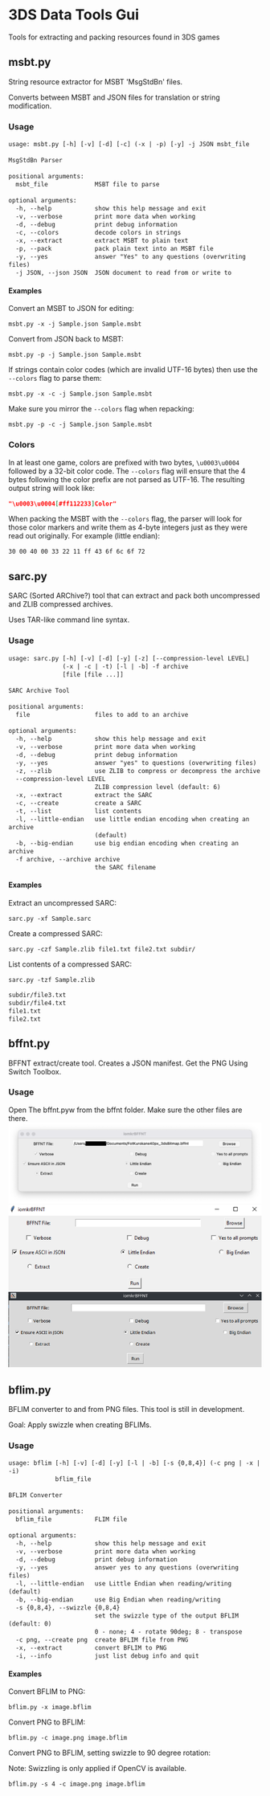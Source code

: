 # 3DS Data Tools Gui
Tools for extracting and packing resources found in 3DS games


## msbt.py
String resource extractor for MSBT 'MsgStdBn' files.

Converts between MSBT and JSON files for translation or string modification.

### Usage

```
usage: msbt.py [-h] [-v] [-d] [-c] (-x | -p) [-y] -j JSON msbt_file

MsgStdBn Parser

positional arguments:
  msbt_file             MSBT file to parse

optional arguments:
  -h, --help            show this help message and exit
  -v, --verbose         print more data when working
  -d, --debug           print debug information
  -c, --colors          decode colors in strings
  -x, --extract         extract MSBT to plain text
  -p, --pack            pack plain text into an MSBT file
  -y, --yes             answer "Yes" to any questions (overwriting files)
  -j JSON, --json JSON  JSON document to read from or write to
```

#### Examples

Convert an MSBT to JSON for editing:

```
msbt.py -x -j Sample.json Sample.msbt
```

Convert from JSON back to MSBT:

```
msbt.py -p -j Sample.json Sample.msbt
```

If strings contain color codes (which are invalid UTF-16 bytes) then use the `--colors` flag to parse them:

```
msbt.py -x -c -j Sample.json Sample.msbt
```

Make sure you mirror the `--colors` flag when repacking:

```
msbt.py -p -c -j Sample.json Sample.msbt
```


### Colors

In at least one game, colors are prefixed with two bytes, `\u0003\u0004` followed by a 32-bit color code.  The `--colors` flag will ensure that the 4 bytes following the color prefix are not parsed as UTF-16.  The resulting output string will look like:

```json
"\u0003\u0004[#ff112233]Color"
```

When packing the MSBT with the `--colors` flag, the parser will look for those color markers and write them as 4-byte integers just as they were read out originally.  For example (little endian):

```
30 00 40 00 33 22 11 ff 43 6f 6c 6f 72
```

## sarc.py
SARC (Sorted ARChive?) tool that can extract and pack both uncompressed and ZLIB compressed archives.

Uses TAR-like command line syntax.

### Usage

```
usage: sarc.py [-h] [-v] [-d] [-y] [-z] [--compression-level LEVEL]
               (-x | -c | -t) [-l | -b] -f archive
               [file [file ...]]

SARC Archive Tool

positional arguments:
  file                  files to add to an archive

optional arguments:
  -h, --help            show this help message and exit
  -v, --verbose         print more data when working
  -d, --debug           print debug information
  -y, --yes             answer "yes" to questions (overwriting files)
  -z, --zlib            use ZLIB to compress or decompress the archive
  --compression-level LEVEL
                        ZLIB compression level (default: 6)
  -x, --extract         extract the SARC
  -c, --create          create a SARC
  -t, --list            list contents
  -l, --little-endian   use little endian encoding when creating an archive
                        (default)
  -b, --big-endian      use big endian encoding when creating an archive
  -f archive, --archive archive
                        the SARC filename
```

#### Examples

Extract an uncompressed SARC:

```
sarc.py -xf Sample.sarc
```

Create a compressed SARC:

```
sarc.py -czf Sample.zlib file1.txt file2.txt subdir/
```

List contents of a compressed SARC:

```
sarc.py -tzf Sample.zlib
```
```
subdir/file3.txt
subdir/file4.txt
file1.txt
file2.txt
```

## bffnt.py

BFFNT extract/create tool.  Creates a JSON manifest. Get the PNG Using Switch Toolbox.

### Usage
Open The bffnt.pyw from the bffnt folder. Make sure the other files are there.
![iomkrBFFNT](https://github.com/ikyih/3dstools/blob/master/images/iomkrbffnt.png?raw=true)
![iomkrBFFNT windows](https://github.com/ikyih/3dstools/blob/master/images/iomkrbffntwindows.png?raw=true)
![iomkrBFFNT linux](https://github.com/ikyih/3dstools/blob/master/images/iomkrbffntlinux.png?raw=true)
## bflim.py

BFLIM converter to and from PNG files.  This tool is still in development.

Goal: Apply swizzle when creating BFLIMs.

### Usage

```
usage: bflim [-h] [-v] [-d] [-y] [-l | -b] [-s {0,8,4}] (-c png | -x | -i)
             bflim_file

BFLIM Converter

positional arguments:
  bflim_file            FLIM file

optional arguments:
  -h, --help            show this help message and exit
  -v, --verbose         print more data when working
  -d, --debug           print debug information
  -y, --yes             answer yes to any questions (overwriting files)
  -l, --little-endian   use Little Endian when reading/writing (default)
  -b, --big-endian      use Big Endian when reading/writing
  -s {0,8,4}, --swizzle {0,8,4}
                        set the swizzle type of the output BFLIM (default: 0)
                        0 - none; 4 - rotate 90deg; 8 - transpose
  -c png, --create png  create BFLIM file from PNG
  -x, --extract         convert BFLIM to PNG
  -i, --info            just list debug info and quit
```

#### Examples

Convert BFLIM to PNG:

```
bflim.py -x image.bflim
```

Convert PNG to BFLIM:

```
bflim.py -c image.png image.bflim
```

Convert PNG to BFLIM, setting swizzle to 90 degree rotation:

Note: Swizzling is only applied if OpenCV is available.

```
bflim.py -s 4 -c image.png image.bflim
```
